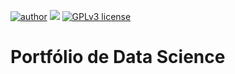 [![author](https://img.shields.io/badge/Author-diegoap-red)](https://www.linkedin.com/in/diegoap/) [![](https://img.shields.io/badge/python-3.5+-blue.svg)](https://www.python.org/downloads/release/python-365/) [![GPLv3 license](https://img.shields.io/badge/License-GPLv3-blue.svg)](http://perso.crans.org/besson/LICENSE.html) 

# Portfólio de Data Science
